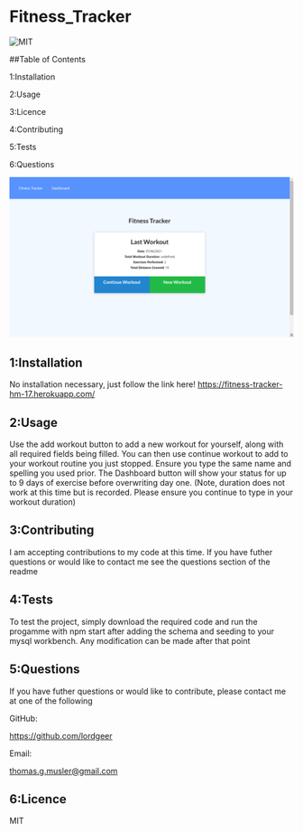 # Fitness_Tracker
![MIT](https://img.shields.io/badge/licence-MIT-Green)

##Table of Contents

  1:Installation

  2:Usage

  3:Licence

  4:Contributing

  5:Tests

  6:Questions

![Fitness-Tracker](./public/images/Screenshot.png)
## 1:Installation
No installation necessary, just follow the link here! 
https://fitness-tracker-hm-17.herokuapp.com/

## 2:Usage
Use the add workout button to add a new workout for yourself, along with all required fields being filled. You can then use continue workout to add to your workout routine you just stopped. Ensure you type the same name and spelling you used prior. The Dashboard button will show your status for up to 9 days of exercise before overwriting day one. (Note, duration does not work at this time but is recorded. Please ensure you continue to type in your workout duration)


## 3:Contributing
I am accepting contributions to my code at this time. If you have futher questions or 
would like to contact me see the questions section of the readme

## 4:Tests
To test the project, simply download the required code and run the progamme with npm start after adding the schema and seeding to your mysql workbench. Any modification can be made after that point

## 5:Questions
If you have futher questions or would like to contribute, please contact me at one of the following

GitHub:

https://github.com/lordgeer 

Email:

thomas.g.musler@gmail.com 



## 6:Licence
MIT